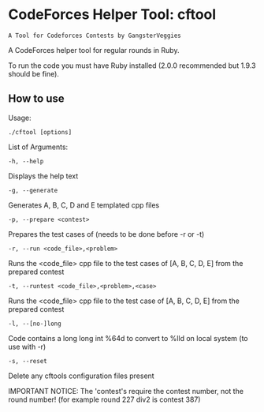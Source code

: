 CodeForces Helper Tool: cftool
======

	A Tool for Codeforces Contests by GangsterVeggies


A CodeForces helper tool for regular rounds in Ruby.

To run the code you must have Ruby installed (2.0.0 recommended but 1.9.3 should be fine).

## How to use

Usage:

	./cftool [options]

List of Arguments:

	-h, --help

Displays the help text

	-g, --generate

Generates A, B, C, D and E templated cpp files

	-p, --prepare <contest>
	
Prepares the test cases of <contest> (needs to be done before -r or -t)

	-r, --run <code_file>,<problem>

Runs the <code_file> cpp file to the test cases of <problem> [A, B, C, D, E] from the prepared contest

	-t, --runtest <code_file>,<problem>,<case>
	
Runs the <code_file> cpp file to the test case <case> of <problem> [A, B, C, D, E] from the prepared contest

	-l, --[no-]long
	
Code contains a long long int %64d to convert to %lld on local system (to use with -r)

	-s, --reset
	
Delete any cftools configuration files present

IMPORTANT NOTICE: The 'contest's require the contest number, not the round number!
(for example round 227 div2 is contest 387)
